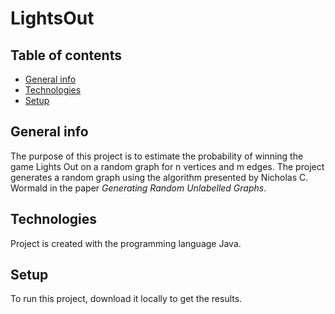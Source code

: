 # LightsOut

## Table of contents
* [General info](#general-info)
* [Technologies](#technologies)
* [Setup](#setup)

## General info
The purpose of this project is to estimate the probability of winning the game Lights Out on a random graph for n vertices and m edges. The project generates a random graph using the algorithm presented by Nicholas C. Wormald in the paper *Generating Random Unlabelled Graphs*. 
	
## Technologies
Project is created with the programming language Java.
	
## Setup
To run this project, download it locally to get the results.

